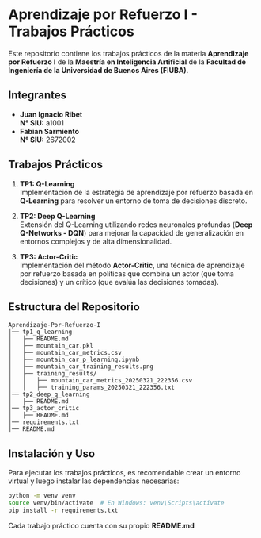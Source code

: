 # Aprendizaje por Refuerzo I - Trabajos Prácticos

Este repositorio contiene los trabajos prácticos de la materia **Aprendizaje por Refuerzo I** de la **Maestría en Inteligencia Artificial** de la **Facultad de Ingeniería de la Universidad de Buenos Aires (FIUBA)**.

## Integrantes

- **Juan Ignacio Ribet**\
  **N° SIU:** a1001
- **Fabian Sarmiento**\
  **N° SIU:** 2672002

## Trabajos Prácticos

1. **TP1: Q-Learning**\
   Implementación de la estrategia de aprendizaje por refuerzo basada en **Q-Learning** para resolver un entorno de toma de decisiones discreto.

2. **TP2: Deep Q-Learning**\
   Extensión del Q-Learning utilizando redes neuronales profundas (**Deep Q-Networks - DQN**) para mejorar la capacidad de generalización en entornos complejos y de alta dimensionalidad.

3. **TP3: Actor-Critic**\
   Implementación del método **Actor-Critic**, una técnica de aprendizaje por refuerzo basada en políticas que combina un actor (que toma decisiones) y un crítico (que evalúa las decisiones tomadas).

## Estructura del Repositorio

```
Aprendizaje-Por-Refuerzo-I
│── tp1_q_learning
│   ├── README.md
│   ├── mountain_car.pkl
│   ├── mountain_car_metrics.csv
│   ├── mountain_car_p_learning.ipynb
│   ├── mountain_car_training_results.png
│   ├── training_results/
│   │   ├── mountain_car_metrics_20250321_222356.csv
│   │   ├── training_params_20250321_222356.txt
│── tp2_deep_q_learning
│   ├── README.md
│── tp3_actor_critic
│   ├── README.md
│── requirements.txt
│── README.md
```

## Instalación y Uso

Para ejecutar los trabajos prácticos, es recomendable crear un entorno virtual y luego instalar las dependencias necesarias:

```sh
python -m venv venv
source venv/bin/activate  # En Windows: venv\Scripts\activate
pip install -r requirements.txt
```

Cada trabajo práctico cuenta con su propio **README.md**
